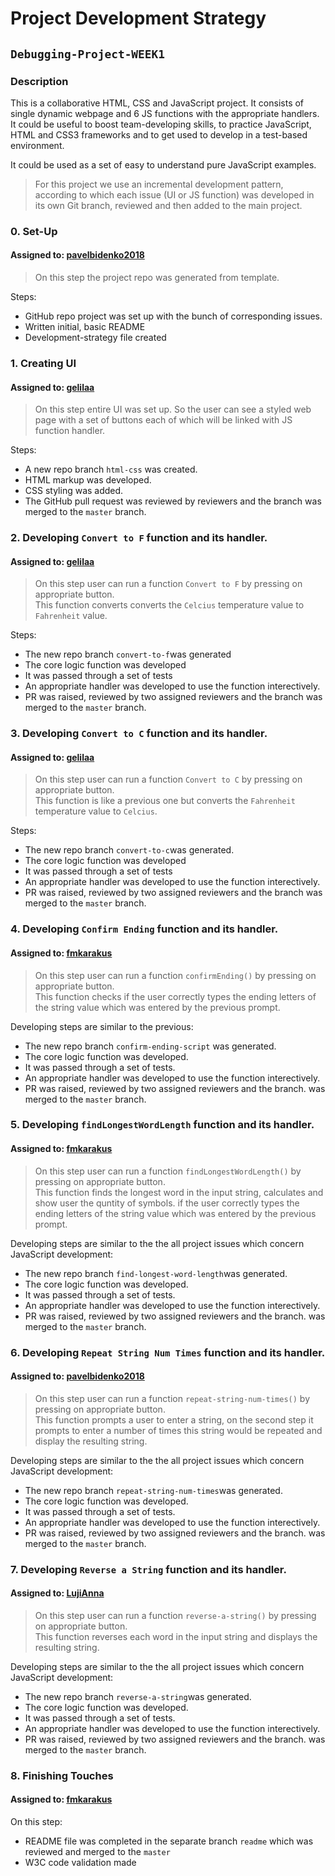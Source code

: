 # Project Development Strategy

##  `Debugging-Project-WEEK1`

### Description
This is a collaborative HTML, CSS and JavaScript project. It consists of single dynamic webpage and 6 JS functions with the appropriate handlers.  
It could be useful to boost team-developing skills, to practice JavaScript, HTML and CSS3 frameworks and to get used to develop in a test-based environment.  

It could be used as a set of easy to understand pure JavaScript examples.

> For this project we use an incremental development pattern, according to which each issue (UI or JS function) was developed in its own Git branch, reviewed and then added to the main project.

### 0. Set-Up
#### Assigned to: [pavelbidenko2018](https://github.com/pavelbidenko2018)

> On this step the project repo was generated from template.  

Steps:
- GitHub repo project was set up with the bunch of corresponding issues.
- Written initial, basic README
- Development-strategy file created


### 1. Creating UI
#### Assigned to: [gelilaa](https://github.com/gelilaa)

> On this step entire UI was set up. So the user can see a styled web page with a set of buttons each of which will be linked with JS function handler.

Steps: 
* A new repo branch ```html-css``` was created.
* HTML markup was developed. 
* CSS styling was added.
* The GitHub pull request was reviewed by reviewers and the branch was merged to the ```master``` branch.  

### 2. Developing ```Convert to F``` function and its handler.
#### Assigned to: [gelilaa](https://github.com/gelilaa)

> On this step user can run a function ```Convert to F``` by pressing on appropriate button.  
This function converts converts the ```Celcius``` temperature value to ```Fahrenheit``` value. 

Steps: 
* The new repo branch ```convert-to-f```was generated
* The core logic function was developed
* It was passed through a set of tests
* An appropriate handler was developed to use the function interectively.
* PR was raised, reviewed by two assigned reviewers and the branch 
was merged to the ```master``` branch.


### 3. Developing ```Convert to C``` function and its handler.
#### Assigned to: [gelilaa](https://github.com/gelilaa)

> On this step user can run a function ```Convert to C``` by pressing on appropriate button.  
This function is like a previous one but converts the ```Fahrenheit``` temperature value  to ```Celcius```. 

Steps: 
* The new repo branch ```convert-to-c```was generated.
* The core logic function was developed
* It was passed through a set of tests
* An appropriate handler was developed to use the function interectively.
* PR was raised, reviewed by two assigned reviewers and the branch 
was merged to the ```master``` branch.

### 4. Developing ```Confirm Ending``` function and its handler.

#### Assigned to: [fmkarakus](https://github.com/fmkarakus)

> On this step user can run a function ```confirmEnding()``` by pressing on appropriate button.  
This function checks if the user correctly types the ending letters of the string value which was entered by the previous prompt. 

Developing steps are similar to the previous: 
* The new repo branch ```confirm-ending-script``` was generated.
* The core logic function was developed.
* It was passed through a set of tests.
* An appropriate handler was developed to use the function interectively.
* PR was raised, reviewed by two assigned reviewers and the branch. 
was merged to the ```master``` branch.

### 5. Developing ```findLongestWordLength``` function and its handler.

#### Assigned to: [fmkarakus](https://github.com/fmkarakus)

> On this step user can run a function ```findLongestWordLength()``` by pressing on appropriate button.  
This function finds the longest word in the input string, calculates and show user the quntity of symbols.  if the user correctly types the ending letters of the string value which was entered by the previous prompt. 

Developing steps are similar to the the all project issues which concern JavaScript development: 
* The new repo branch ```find-longest-word-length```was generated.
* The core logic function was developed.
* It was passed through a set of tests.
* An appropriate handler was developed to use the function interectively.
* PR was raised, reviewed by two assigned reviewers and the branch. 
was merged to the ```master``` branch.

### 6. Developing ```Repeat String Num Times``` function and its handler.

#### Assigned to: [pavelbidenko2018](https://github.com/pavelbidenko2018)

> On this step user can run a function ```repeat-string-num-times()``` by pressing on appropriate button.  
This function prompts a user to enter a string, on the second step it prompts to enter a number of times this string would be repeated and display the resulting string. 

Developing steps are similar to the the all project issues which concern JavaScript development: 
* The new repo branch ```repeat-string-num-times```was generated.
* The core logic function was developed.
* It was passed through a set of tests.
* An appropriate handler was developed to use the function interectively.
* PR was raised, reviewed by two assigned reviewers and the branch. 
was merged to the ```master``` branch.

### 7. Developing ```Reverse a String``` function and its handler. 

#### Assigned to: [LujiAnna](https://github.com/LujiAnna)

> On this step user can run a function ```reverse-a-string()``` by pressing on appropriate button.  
This function reverses each word in the input string and displays the resulting string.

Developing steps are similar to the the all project issues which concern JavaScript development: 
* The new repo branch ```reverse-a-string```was generated.
* The core logic function was developed.
* It was passed through a set of tests.
* An appropriate handler was developed to use the function interectively.
* PR was raised, reviewed by two assigned reviewers and the branch. 
was merged to the ```master``` branch.

### 8. Finishing Touches

#### Assigned to: [fmkarakus](https://github.com/fmkarakus)

On this step:
* README file was completed in the separate branch ```readme``` which was reviewed and merged to the ```master```
* W3C code validation made

